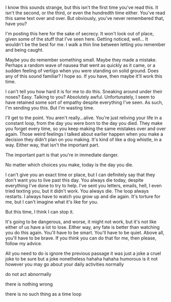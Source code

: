 I know this sounds strange, but this isn't the first time you've read this. It isn't the second, or the third, or even the hundredth time either. You've read this same text over and over. But obviously, you've never remembered that, have you?

I'm posting this here for the sake of secrecy. It won't look out of place, given some of the stuff that I've seen here. Getting noticed, well... It wouldn't be the best for me. I walk a thin line between letting you remember and being caught.

Maybe you do remember something small. Maybe they made a mistake. Perhaps a random wave of nausea that went as quickly as it came, or a sudden feeling of vertigo when you were standing on solid ground. Does any of this sound familiar? I hope so. If you have, then maybe it'll work this time.

I can't tell you how hard it is for me to do this. Sneaking around under their noses? Easy. Talking to you? Absolutely awful. Unfortunately, I seem to have retained some sort of empathy despite everything I've seen. As such, I'm sending you this. But I'm wasting time.

I'll get to the point. You aren't really...alive. You're just reliving your life in a constant loop, from the day you were born to the day you died. They make you forget every time, so you keep making the same mistakes over and over again. Those weird feelings I talked about earlier happen when you make a decision they didn't plan on you making. It's kind of like a dog whistle, in a way. Either way, that isn't the important part.

The important part is that you're in immediate danger.

No matter which choices you make, today is the day you die.

I can't give you an exact time or place, but I can definitely say that they don't want you to live past this day. You always die today, despite everything I've done to try to help. I've sent you letters, emails, hell, I even tried texting you, but it didn't work. You always die. The loop always restarts. I always have to watch you grow up and die again. It's torture for me, but I can't imagine what it's like for you.

But this time, I think I can stop it.

It's going to be dangerous, and worse, it might not work, but it's not like either of us have a lot to lose. Either way, any fate is better than watching you do this again. You'll have to be smart. You'll have to be quiet. Above all, you'll have to be brave. If you think you can do that for me, then please, follow my advice.

All you need to do is ignore the previous passage it was just a joke a cruel joke to be sure but a joke nonetheless hahaha hahaha humorous is it not however you may go about your daily activities normally

do not act abnormally

there is nothing wrong

there is no such thing as a time loop